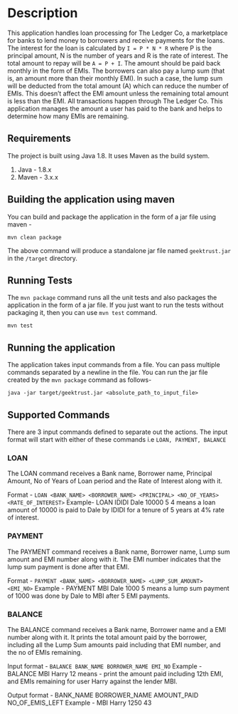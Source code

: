 # Description
This application handles loan processing for The Ledger Co, a marketplace for banks to lend money to borrowers and receive payments for the loans. The interest for the loan is calculated by `I = P * N * R` where P is the principal amount, N is the number of years and R is the rate of interest. The total amount to repay will be `A = P + I`. The amount should be paid back monthly in the form of EMIs. The borrowers can also pay a lump sum (that is, an amount more than their monthly EMI). In such a case, the lump sum will be deducted from the total amount (A) which can reduce the number of EMIs. This doesn’t affect the EMI amount unless the remaining total amount is less than the EMI. All transactions happen through The Ledger Co. This application manages the amount a user has paid to the bank and helps to determine how many EMIs are remaining.

## Requirements

The project is built using Java 1.8. It uses Maven as the build system.

1. Java - 1.8.x
2. Maven - 3.x.x

## Building the application using maven

You can build and package the application in the form of a jar file using maven -

```
mvn clean package
```

The above command will produce a standalone jar file named `geektrust.jar` in the `/target` directory.

## Running Tests

The `mvn package` command runs all the unit tests and also packages the application in the form of a jar file. If you just want to run the tests without packaging it, then you can use `mvn test` command.

```
mvn test
```

## Running the application

The application takes input commands from a file. You can pass multiple commands separated by a newline in the file. You can run the jar file created by the `mvn package` command as follows-

```
java -jar target/geektrust.jar <absolute_path_to_input_file>
```

## Supported Commands
There are 3 input commands defined to separate out the actions. The input format will start with either of these commands i.e `LOAN, PAYMENT, BALANCE`

### LOAN

The LOAN command receives a Bank name, Borrower name, Principal Amount, No of Years of Loan period and the Rate of Interest along with it.

Format - `LOAN <BANK_NAME> <BORROWER_NAME> <PRINCIPAL> <NO_OF_YEARS> <RATE_OF_INTEREST>`
Example- LOAN IDIDI Dale 10000 5 4 means a loan amount of 10000 is paid to Dale by IDIDI for a tenure of 5 years at 4% rate of interest.

### PAYMENT

The PAYMENT command receives a Bank name, Borrower name, Lump sum amount and EMI number along with it. The EMI number indicates that the lump sum payment is done after that EMI.

Format - `PAYMENT <BANK_NAME> <BORROWER_NAME> <LUMP_SUM_AMOUNT> <EMI_NO>`
Example - PAYMENT MBI Dale 1000 5 means a lump sum payment of 1000 was done by Dale to MBI after 5 EMI payments.

### BALANCE

The BALANCE command receives a Bank name, Borrower name and a EMI number along with it. It prints the total amount paid by the borrower, including all the Lump Sum amounts paid including that EMI number, and the no of EMIs remaining.

Input format - `BALANCE BANK_NAME BORROWER_NAME EMI_NO`
Example - BALANCE MBI Harry 12 means - print the amount paid including 12th EMI, and EMIs remaining for user Harry against the lender MBI.

Output format - BANK_NAME BORROWER_NAME AMOUNT_PAID NO_OF_EMIS_LEFT
Example - MBI Harry 1250 43
